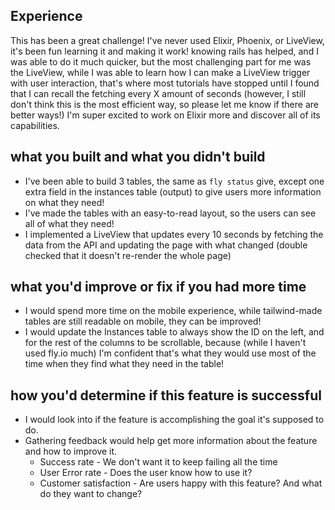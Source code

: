 ## Experience

This has been a great challenge! I've never used Elixir, Phoenix, or LiveView, it's been fun learning it and making it work! knowing rails has helped, and I was able to do it much quicker, but the most challenging part for me was the LiveView, while I was able to learn how I can make a LiveView trigger with user interaction, that's where most tutorials have stopped until I found that I can recall the fetching every X amount of seconds (however, I still don't think this is the most efficient way, so please let me know if there are better ways!)
I'm super excited to work on Elixir more and discover all of its capabilities.

## what you built and what you didn't build

- I've been able to build 3 tables, the same as `fly status` give, except one extra field in the instances table (output) to give users more information on what they need!
- I've made the tables with an easy-to-read layout, so the users can see all of what they need!
- I implemented a LiveView that updates every 10 seconds by fetching the data from the API and updating the page with what changed (double checked that it doesn't re-render the whole page)

## what you'd improve or fix if you had more time

- I would spend more time on the mobile experience, while tailwind-made tables are still readable on mobile, they can be improved!
- I would update the Instances table to always show the ID on the left, and for the rest of the columns to be scrollable, because (while I haven't used fly.io much) I'm confident that's what they would use most of the time when they find what they need in the table!

## how you'd determine if this feature is successful

- I would look into if the feature is accomplishing the goal it's supposed to do.
- Gathering feedback would help get more information about the feature and how to improve it.
  - Success rate - We don't want it to keep failing all the time
  - User Error rate - Does the user know how to use it?
  - Customer satisfaction - Are users happy with this feature? And what do they want to change?
